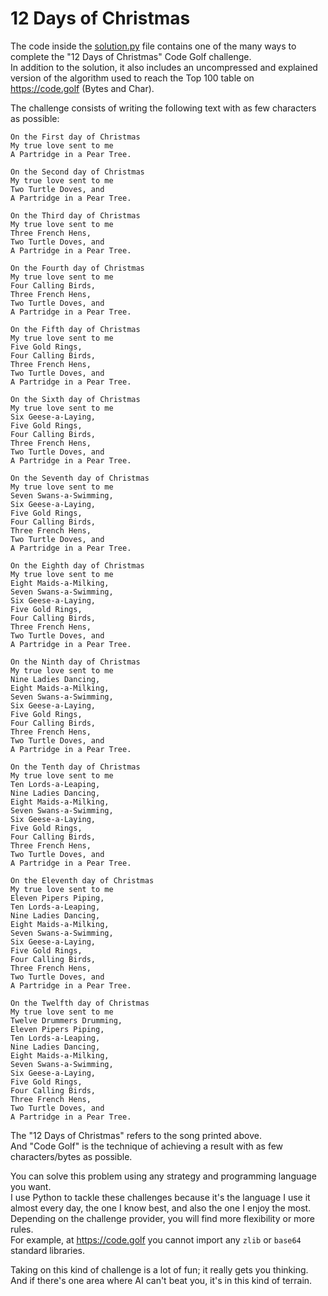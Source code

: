 # 12 Days of Christmas

The code inside the [solution.py](./solution.py) file contains one of the many ways to complete the "12 Days of Christmas" Code Golf challenge. \
In addition to the solution, it also includes an uncompressed and explained version of the algorithm used to reach the Top 100 table on https://code.golf (Bytes and Char).

The challenge consists of writing the following text with as few characters as possible:
```
On the First day of Christmas
My true love sent to me
A Partridge in a Pear Tree.

On the Second day of Christmas
My true love sent to me
Two Turtle Doves, and
A Partridge in a Pear Tree.

On the Third day of Christmas
My true love sent to me
Three French Hens,
Two Turtle Doves, and
A Partridge in a Pear Tree.

On the Fourth day of Christmas
My true love sent to me
Four Calling Birds,
Three French Hens,
Two Turtle Doves, and
A Partridge in a Pear Tree.

On the Fifth day of Christmas
My true love sent to me
Five Gold Rings,
Four Calling Birds,
Three French Hens,
Two Turtle Doves, and
A Partridge in a Pear Tree.

On the Sixth day of Christmas
My true love sent to me
Six Geese-a-Laying,
Five Gold Rings,
Four Calling Birds,
Three French Hens,
Two Turtle Doves, and
A Partridge in a Pear Tree.

On the Seventh day of Christmas
My true love sent to me
Seven Swans-a-Swimming,
Six Geese-a-Laying,
Five Gold Rings,
Four Calling Birds,
Three French Hens,
Two Turtle Doves, and
A Partridge in a Pear Tree.

On the Eighth day of Christmas
My true love sent to me
Eight Maids-a-Milking,
Seven Swans-a-Swimming,
Six Geese-a-Laying,
Five Gold Rings,
Four Calling Birds,
Three French Hens,
Two Turtle Doves, and
A Partridge in a Pear Tree.

On the Ninth day of Christmas
My true love sent to me
Nine Ladies Dancing,
Eight Maids-a-Milking,
Seven Swans-a-Swimming,
Six Geese-a-Laying,
Five Gold Rings,
Four Calling Birds,
Three French Hens,
Two Turtle Doves, and
A Partridge in a Pear Tree.

On the Tenth day of Christmas
My true love sent to me
Ten Lords-a-Leaping,
Nine Ladies Dancing,
Eight Maids-a-Milking,
Seven Swans-a-Swimming,
Six Geese-a-Laying,
Five Gold Rings,
Four Calling Birds,
Three French Hens,
Two Turtle Doves, and
A Partridge in a Pear Tree.

On the Eleventh day of Christmas
My true love sent to me
Eleven Pipers Piping,
Ten Lords-a-Leaping,
Nine Ladies Dancing,
Eight Maids-a-Milking,
Seven Swans-a-Swimming,
Six Geese-a-Laying,
Five Gold Rings,
Four Calling Birds,
Three French Hens,
Two Turtle Doves, and
A Partridge in a Pear Tree.

On the Twelfth day of Christmas
My true love sent to me
Twelve Drummers Drumming,
Eleven Pipers Piping,
Ten Lords-a-Leaping,
Nine Ladies Dancing,
Eight Maids-a-Milking,
Seven Swans-a-Swimming,
Six Geese-a-Laying,
Five Gold Rings,
Four Calling Birds,
Three French Hens,
Two Turtle Doves, and
A Partridge in a Pear Tree.
```

The "12 Days of Christmas" refers to the song printed above. \
And "Code Golf" is the technique of achieving a result with as few characters/bytes as possible.

You can solve this problem using any strategy and programming language you want. \
I use Python to tackle these challenges because it's the language I use it almost every day, the one I know best, and also the one I enjoy the most. \
Depending on the challenge provider, you will find more flexibility or more rules. \
For example, at https://code.golf you cannot import any `zlib` or `base64` standard libraries.

Taking on this kind of challenge is a lot of fun; it really gets you thinking. And if there's one area where AI can't beat you, it's in this kind of terrain.
